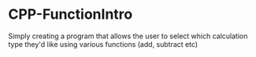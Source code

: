 # CPP-FunctionIntro
Simply creating a program that allows the user to select which calculation type they'd like using various functions (add, subtract etc)
